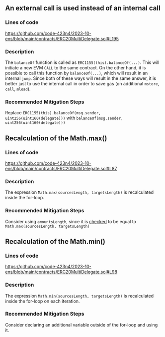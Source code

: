 ## An external call is used instead of an internal call

### Lines of code

https://github.com/code-423n4/2023-10-ens/blob/main/contracts/ERC20MultiDelegate.sol#L195

### Description

The `balanceOf` function is called as `ERC1155(this).balanceOf(...)`. This will initiate a new EVM `CALL` to the same contract. On the other hand, it is possible to call this function by `balanceOf(...)`, which will result in an internal `jump`. Since both of these ways will result in the same answer, it is better just to use the internal call in order to save gas (on additional `mstore`, `call`, `mload`).

### Recommended Mitigation Steps

Replace `ERC1155(this).balanceOf(msg.sender, uint256(uint160(delegate)))` with `balanceOf(msg.sender, uint256(uint160(delegate)))`

## Recalculation of the Math.max()

### Lines of code

https://github.com/code-423n4/2023-10-ens/blob/main/contracts/ERC20MultiDelegate.sol#L87

### Description

The expression `Math.max(sourcesLength, targetsLength)` is recalculated inside the for-loop.

### Recommended Mitigation Steps

Consider using `amountsLength`, since it is [checked](https://github.com/code-423n4/2023-10-ens/blob/main/contracts/ERC20MultiDelegate.sol#L79-L82) to be equal to `Math.max(sourcesLength, targetsLength)`

## Recalculation of the Math.min()

### Lines of code

https://github.com/code-423n4/2023-10-ens/blob/main/contracts/ERC20MultiDelegate.sol#L98

### Description

The expression `Math.min(sourcesLength, targetsLength)` is recalculated inside the for-loop on each iteration.

### Recommended Mitigation Steps

Consider declaring an additional variable outside of the for-loop and using it.
